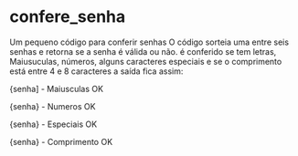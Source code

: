 # confere_senha
Um pequeno código para conferir senhas
O código sorteia uma entre seis senhas e retorna se a senha é válida ou não.
é conferido se tem letras, Maiusuculas, números, alguns caracteres especiais e se o comprimento está entre 4 e 8 caracteres
a saída fica assim:

{senha] - Maiusculas OK

{senha} - Numeros OK

{senha} - Especiais OK

{senha} - Comprimento OK
